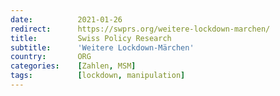 ```yaml
---
date:          2021-01-26
redirect:      https://swprs.org/weitere-lockdown-marchen/
title:         Swiss Policy Research
subtitle:      'Weitere Lockdown-Märchen'
country:       ORG
categories:    [Zahlen, MSM]
tags:          [lockdown, manipulation]
---
```

